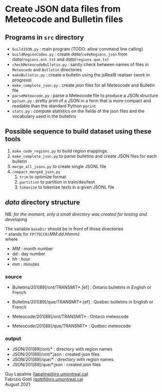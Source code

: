 # Create JSON data files from Meteocode and Bulletin files

## Programs in `src` directory
- `buildJSON.py` : main program (TODO: allow command line calling)
- `buildRegionCodes.py` : create *data*/`codeRegions.json` from *data*/`regions.ont.txt` and *data*/`regions.que.txt`
- `checkMeteocodeBulletin.py` : sanity check between names of files in `Meteocode` and `Bulletin` directories
- `makeBulletin.py` : create a bulletin using the jsRealB realiser (work in progress)
- `make_complete_json.py` : create json files for all Meteocode and Bulletin file
- `parseMeteocode.py` : parse a Meteocode file to produce a JSON structure
- `ppJson.py` : pretty print of a JSON in a form that is more compact and readable than the standard Python `pprint`
- `stats.py` : compute statistics on the fields of the json files and the vocabulary used in the bulletins

## Possible sequence to build dataset using these tools
1. `make_code_regions.py` to build region mappings.
2. `make_complete_json.py` to parse bulletins and create JSON files for each bulletin
3. `merge_all_jsons.py` to create single JSONL file
4. `compact_merged_json.py`
    1. `trim` to optimize format
    2. `partition` to partition in train/dev/test
    3. `tokenize` to tokenize texts in a given JSONL file

## *data* directory structure

NB: *for the moment, only a small directory was created for testing and developing*

The variable `baseDir` should be in front of those directories  
`*` stands for `FP(TO|CN)`*MM*.*dd*.*hhmm*`Z`  
where  

- *MM* : month number
- *dd* : day number
- *hh* : hour
- *mm* : minutes

### source 
- Bulletins/201[89]/ont/TRANSMIT*.[ef] : Ontario bulletins in English or French
- Bulletins/201[89]/que/TRANSMIT*.[ef] : Québec bulletins in English or French

- Meteocode/201[89]/ont/TRANSMIT* : Ontario meteocode 
- Meteocode/201[89]/que/TRANSMIT* : Québec meteocode 

### output
- JSON/201[89]/ont/* : directory with region names
- JSON/201[89]/ont/*.json : created json files 
- JSON/201[89]/que/* : directory with region names
- JSON/201[89]/que/*.json : created json files 

Guy Lapalme (lapalme@iro.umontreal.ca)  
Fabrizio Gotti (gottif@iro.umontreal.ca)  
August 2021
